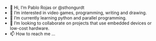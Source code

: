 - 👋 Hi, I’m Pablo Rojas or @sthongurdt
- 👀 I’m interested in video games, programming, writing and drawing.
- 🌱 I’m currently learning python and parallel programming.
- 💞️ I’m looking to collaborate on projects that use embedded devices or low-cost hardware.
- 📫 How to reach me ...

<!---
sthongurdt/sthongurdt is a ✨ special ✨ repository because its `README.md` (this file) appears on your GitHub profile.
You can click the Preview link to take a look at your changes.
--->
